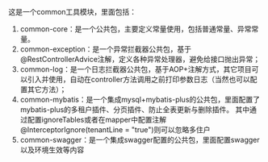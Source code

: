 这是一个common工具模块，里面包括：  
1. common-core：是一个公共包，主要定义常量使用，包括普通常量、异常常量。
2. common-exception：是一个异常拦截器公共包，基于@RestControllerAdvice注解，定义各种异常处理器，避免给接口抛出异常；  
3. common-log：是一个日志拦截器公共包，基于AOP+注解方式，其它项目可以引入并使用，自动在controller方法调用之前打印参数日志（当然也可以配置其它方法）；
4. common-mybatis：是一个集成mysql+mybatis-plus的公共包，里面配置了mybatis-plus的多租户插件、分页插件、防止全表更新与删除插件。 其中通过配置ignoreTables或者在mapper中配置注解@InterceptorIgnore(tenantLine = "true")则可以忽略多住户  
5. common-swagger：是一个集成swagger配置的公共包，里面配置swagger以及环境生效等内容